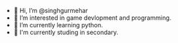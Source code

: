 - 👋 Hi, I’m @singhgurmehar
- 👀 I’m interested in game devlopment and programming.
- 🌱 I’m currently learning python.
- 🏫 I'm currently studing in secondary.

<!---
singhgurmehar/singhgurmehar is a ✨ special ✨ repository because its `README.md` (this file) appears on your GitHub profile.
You can click the Preview link to take a look at your changes.
--->
